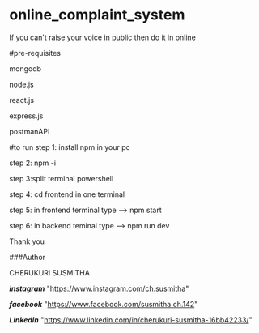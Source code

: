 # online_complaint_system
If you can't raise your voice in public then do it in online

#pre-requisites

mongodb

node.js

react.js

express.js

postmanAPI

#to run
step 1: install npm in your pc

step 2: npm -i

step 3:split terminal powershell

step 4: cd frontend in one terminal

step 5: in frontend terminal type --> npm start

step 6: in backend teminal type --> npm run dev

Thank you


###Author 

CHERUKURI SUSMITHA

***instagram*** "https://www.instagram.com/ch.susmitha"

***facebook*** "https://www.facebook.com/susmitha.ch.142"

***LinkedIn*** "https://www.linkedin.com/in/cherukuri-susmitha-16bb42233/"
